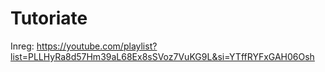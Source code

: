 # Tutoriate
Inreg: https://youtube.com/playlist?list=PLLHyRa8d57Hm39aL68Ex8sSVoz7VuKG9L&si=YTffRYFxGAH06Osh
